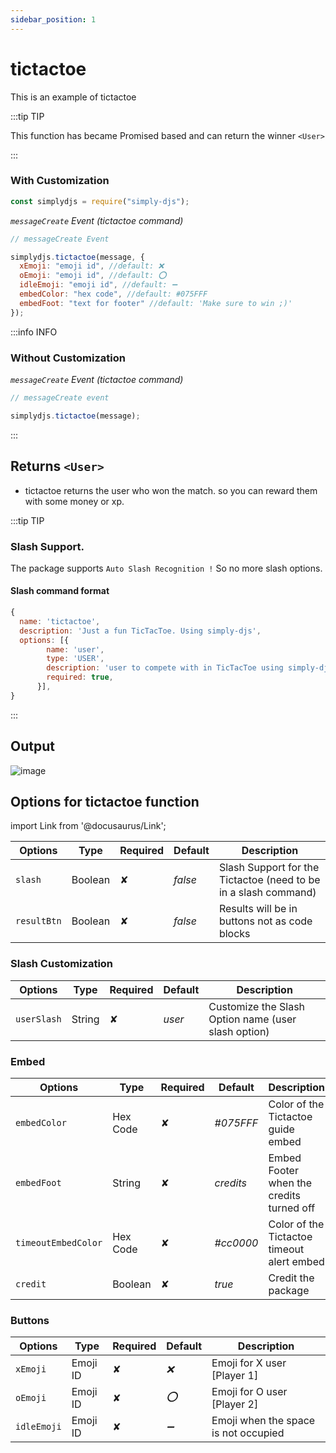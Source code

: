 ```yaml
---
sidebar_position: 1
---
```


# tictactoe

This is an example of tictactoe

:::tip TIP

This function has became Promised based and can return the winner `<User>`

:::

### With Customization

```js
const simplydjs = require("simply-djs");
```

_`messageCreate` Event (tictactoe command)_

```js
// messageCreate Event

simplydjs.tictactoe(message, {
  xEmoji: "emoji id", //default: ❌
  oEmoji: "emoji id", //default: ⭕
  idleEmoji: "emoji id", //default: ➖
  embedColor: "hex code", //default: #075FFF
  embedFoot: "text for footer" //default: 'Make sure to win ;)'
});
```

:::info INFO

### Without Customization

_`messageCreate` Event (tictactoe command)_

```js
// messageCreate event

simplydjs.tictactoe(message);
```

:::

## Returns `<User>`
- tictactoe returns the user who won the match. so you can reward them with some money or xp.

:::tip TIP

### Slash Support.

The package supports `Auto Slash Recognition !` So no more slash options.

#### Slash command format

```js
{
  name: 'tictactoe',
  description: 'Just a fun TicTacToe. Using simply-djs',
  options: [{
        name: 'user',
        type: 'USER',
        description: 'user to compete with in TicTacToe using simply-djs',
        required: true,
      }],
}
```

:::

## Output

![image](https://user-images.githubusercontent.com/71836991/127869643-d78b69c4-ea01-4da2-abf7-2bc9584e1ae6.png)

## Options for tictactoe function

import Link from '@docusaurus/Link';

<div style={{textAlign: 'center'}}>

| Options     | Type                                                                                                               | Required | Default | Description                                                     |
| ----------- | ------------------------------------------------------------------------------------------------------------------ | -------- | ------- | --------------------------------------------------------------- |
| `slash`     | <Link to="https://developer.mozilla.org/en-US/docs/Web/JavaScript/Reference/Global_Objects/Boolean">Boolean</Link> | ✘        | _false_ | Slash Support for the Tictactoe (need to be in a slash command) |
| `resultBtn`     | <Link to="https://developer.mozilla.org/en-US/docs/Web/JavaScript/Reference/Global_Objects/Boolean">Boolean</Link> | ✘        | _false_ | Results will be in buttons not as code blocks |

</div>

### Slash Customization
<div style={{textAlign: 'center'}}>

| Options     | Type                                                                                                               | Required | Default | Description                                                     |
| ----------- | ------------------------------------------------------------------------------------------------------------------ | -------- | ------- | --------------------------------------------------------------- |
| `userSlash` | <Link to="https://developer.mozilla.org/en-US/docs/Web/JavaScript/Reference/Global_Objects/String">String</Link>   | ✘        | _user_  | Customize the Slash Option name (user slash option)                             |

</div>

### Embed

<div style={{textAlign: 'center'}}>

| Options      | Type                                                                                                               | Required | Default   | Description                              |
| ------------ | ------------------------------------------------------------------------------------------------------------------ | -------- | --------- | ---------------------------------------- |
| `embedColor` | <Link to="https://developer.mozilla.org/en-US/docs/Web/JavaScript/Reference/Global_Objects/String">Hex Code</Link> | ✘        | _#075FFF_ | Color of the Tictactoe guide embed       |
| `embedFoot`  | <Link to="https://developer.mozilla.org/en-US/docs/Web/JavaScript/Reference/Global_Objects/String">String</Link>   | ✘        | _credits_ | Embed Footer when the credits turned off |
| `timeoutEmbedColor` | <Link to="https://developer.mozilla.org/en-US/docs/Web/JavaScript/Reference/Global_Objects/String">Hex Code</Link> | ✘        | _#cc0000_ | Color of the Tictactoe timeout alert embed       |
| `credit`     | <Link to="https://developer.mozilla.org/en-US/docs/Web/JavaScript/Reference/Global_Objects/Boolean">Boolean</Link> | ✘        | _true_    | Credit the package                       |

</div>

### Buttons

<div style={{textAlign: 'center'}}>

| Options     | Type                                                                             | Required | Default | Description                          |
| ----------- | -------------------------------------------------------------------------------- | -------- | ------- | ------------------------------------ |
| `xEmoji`    | <Link to="https://discord.js.org/#/docs/main/stable/class/Emoji">Emoji ID</Link> | ✘        | _❌_    | Emoji for X user [Player 1]          |
| `oEmoji`    | <Link to="https://discord.js.org/#/docs/main/stable/class/Emoji">Emoji ID</Link> | ✘        | _⭕_    | Emoji for O user [Player 2]          |
| `idleEmoji` | <Link to="https://discord.js.org/#/docs/main/stable/class/Emoji">Emoji ID</Link> | ✘        | _➖_    | Emoji when the space is not occupied |

</div>
